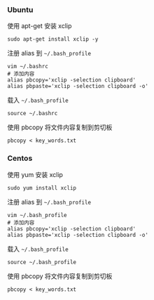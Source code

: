### Ubuntu

使用 apt-get 安装 xclip

```
sudo apt-get install xclip -y
```

注册 alias 到 `~/.bash_profile`

```
vim ~/.bashrc
# 添加内容
alias pbcopy='xclip -selection clipboard'
alias pbpaste='xclip -selection clipboard -o'
```

载入 `~/.bash_profile`

```
source ~/.bashrc
```

使用 pbcopy 将文件内容复制到剪切板

```
pbcopy < key_words.txt
```

### Centos

使用 yum 安装 xclip

```
sudo yum install xclip
```

注册 alias 到 `~/.bash_profile`

```
vim ~/.bash_profile
# 添加内容
alias pbcopy='xclip -selection clipboard'
alias pbpaste='xclip -selection clipboard -o'
```

载入 `~/.bash_profile`

```
source ~/.bash_profile
```

使用 pbcopy 将文件内容复制到剪切板

```
pbcopy < key_words.txt
```

